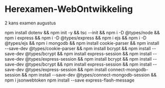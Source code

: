 # Herexamen-WebOntwikkeling
2 kans examen augustus

npm install dotenv && npm init -y && tsc --init && npm i -D @types/node && npm i express && npm i -D @types/express && npm i ejs && npm i -D @types/ejs && npm i mongodb && npm install cookie-parser && npm install --save-dev @types/cookie-parser && npm install bcrypt && npm install --save-dev @types/bcrypt && npm install express-session && npm install --save-dev @types/express-session && npm install bcrypt && npm install --save-dev @types/bcrypt && npm install express-session && npm install --save-dev @types/express-session && npm install connect-mongodb-session && npm install --save-dev @types/connect-mongodb-session && npm i jsonwebtoken npm install --save express-flash-message